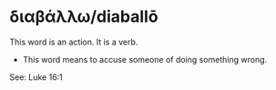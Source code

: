 # διαβάλλω/diaballō
This word is an action. It is a verb.

* This word means to accuse someone of doing something wrong.

See: Luke 16:1
